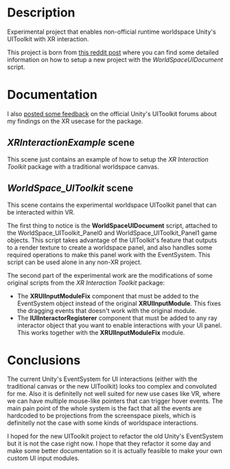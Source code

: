 # Description
Experimental project that enables non-official runtime worldspace Unity's UIToolkit with XR interaction.

This project is born from [this reddit post](https://www.reddit.com/r/Unity3D/comments/qh4fe4/here_is_a_script_to_use_uitoolkit_in_runtime/) where you can find some detailed information on how to setup a new project with the *WorldSpaceUIDocument* script.

# Documentation

I also [posted some feedback](https://forum.unity.com/threads/you-didnt-account-for-some-use-cases-in-the-event-dispatcher-vr-ar.1187116/) on the official Unity's UIToolkit forums about my findings on the XR usecase for the package.

## *XRInteractionExample* scene
This scene just contains an example of how to setup the *XR Interaction Toolkit* package with a traditional worldspace canvas.

## *WorldSpace_UIToolkit* scene
This scene contains the experimental worldspace UIToolkit panel that can be interacted within VR.

The first thing to notice is the **WorldSpaceUIDocument** script, attached to the WorldSpace_UIToolkit_Panel0 and WorldSpace_UIToolkit_Panel1 game objects. This script takes advantage of the UIToolkit's feature that outputs to a render texture to create a worldspace panel, and also handles some required operations to make this panel work with the EventSystem. This script can be used alone in any non-XR project.

The second part of the experimental work are the modifications of some original scripts from the *XR Interaction Toolkit* package:
* The **XRUIInputModuleFix** component that must be added to the EventSystem object instead of the original **XRUIInputModule**. This fixes the dragging events that doesn't work with the original module.
* The **IUIInteractorRegisterer** component that must be added to any ray interactor object that you want to enable interactions with your UI panel. This works together with the **XRUIInputModuleFix** module.

# Conclusions
The current Unity's EventSystem for UI interactions (either with the traditional canvas or the new UIToolkit) looks too complex and convoluted for me. Also it is definitelly not well suited for new use cases like VR, where we can have multiple mouse-like pointers that can trigger hover events. The main pain point of the whole system is the fact that all the events are hardcoded to be projections from the screenspace pixels, which is definitelly not the case with some kinds of worldspace interactions.

 I hoped for the new UIToolkit project to refactor the old Unity's EventSystem but it is not the case right now. I hope that they refactor it some day and make some better documentation so it is actually feasible to make your own custom UI input modules.